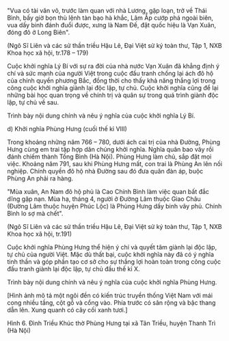 "Vua có tài văn võ, trước làm quan với nhà Lương, gặp loạn, trở về Thái Bình, bấy giờ bọn thù lệnh tàn bạo hà khắc, Lâm Ấp cướp phá ngoài biên, vua dấy binh đánh đuổi được, xưng là Nam Đế, đặt quốc hiệu là Vạn Xuân, đóng đô ở Long Biên".

(Ngô Sĩ Liên và các sử thần triều Hậu Lê, Đại Việt sử ký toàn thư, Tập 1, NXB Khoa học xã hội, tr.178 – 179)

Cuộc khởi nghĩa Lý Bí với sự ra đời của nhà nước Vạn Xuân đã khẳng định ý chí và sức mạnh của người Việt trong cuộc đấu tranh chống lại ách đô hộ của chính quyền phương Bắc, đồng thời cho thấy khả năng thắng lợi trong công cuộc khởi nghĩa giành lại độc lập, tự chủ. Cuộc khởi nghĩa cũng để lại những bài học quan trọng về chính trị và quân sự trong quá trình giành độc lập, tự chủ về sau.

Trình bày nội dung chính và nêu ý nghĩa của cuộc khởi nghĩa Lý Bí.

d) Khởi nghĩa Phùng Hưng (cuối thế kỉ VIII)

Trong khoảng những năm 766 – 780, dưới ách cai trị của nhà Đường, Phùng Hưng cùng em trai tập hợp dân chúng khởi nghĩa. Nghĩa quân bao vây rồi đánh chiếm thành Tống Bình (Hà Nội). Phùng Hưng làm chủ, sắp đặt mọi việc. Khoảng năm 791, sau khi Phùng Hưng mất, con trai là Phùng An lên nối nghiệp. Chính quyền đô hộ nhà Đường sau đó đưa quân đàn áp, buộc Phùng An phải ra hàng.

"Mùa xuân, An Nam đô hộ phủ là Cao Chính Bình làm việc quan bất đắc dĩng gặp nạn. Mùa hạ, tháng 4, người ở Đường Lâm thuộc Giao Châu (Đường Lâm thuộc huyện Phúc Lộc) là Phùng Hưng dấy binh vây phủ. Chính Bình lo sợ mà chết".

(Ngô Sĩ Liên và các sử thần triều Hậu Lê, Đại Việt sử ký toàn thư, Tập 1, NXB Khoa học xã hội, tr.191)

Cuộc khởi nghĩa Phùng Hưng thể hiện ý chí và quyết tâm giành lại độc lập, tự chủ của người Việt. Mặc dù thất bại, cuộc khởi nghĩa này đã có ý nghĩa tinh thần và góp phần tạo cơ sở cho sự thắng lợi hoàn toàn trong công cuộc đấu tranh giành lại độc lập, tự chủ đầu thế kỉ X.

Trình bày nội dung chính và nêu ý nghĩa của cuộc khởi nghĩa Phùng Hưng.

[Hình ảnh mô tả một ngôi đền có kiến trúc truyền thống Việt Nam với mái cong nhiều tầng, cột gỗ và cổng vào. Phía trước có sân rộng và bậc thang dẫn lên. Xung quanh có cây cối xanh tươi.]

Hình 6. Đình Triều Khúc thờ Phùng Hưng tại xã Tân Triều, huyện Thanh Trì (Hà Nội)